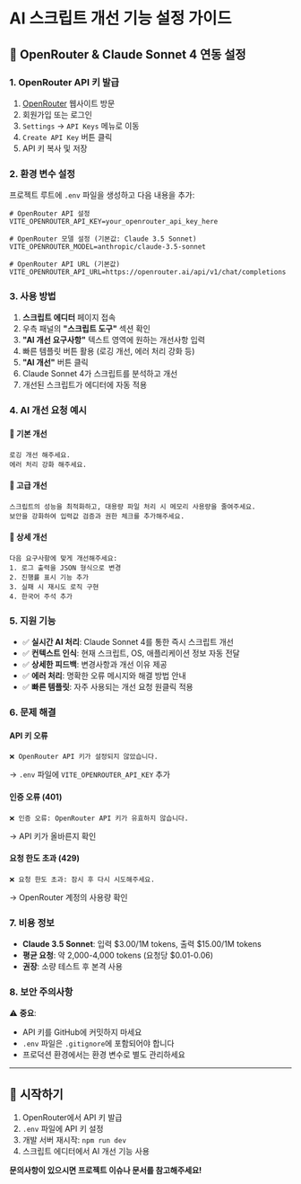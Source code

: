 # AI 스크립트 개선 기능 설정 가이드

## 🤖 OpenRouter & Claude Sonnet 4 연동 설정

### 1. OpenRouter API 키 발급

1. [OpenRouter](https://openrouter.ai/) 웹사이트 방문
2. 회원가입 또는 로그인
3. `Settings` → `API Keys` 메뉴로 이동
4. `Create API Key` 버튼 클릭
5. API 키 복사 및 저장

### 2. 환경 변수 설정

프로젝트 루트에 `.env` 파일을 생성하고 다음 내용을 추가:

```env
# OpenRouter API 설정
VITE_OPENROUTER_API_KEY=your_openrouter_api_key_here

# OpenRouter 모델 설정 (기본값: Claude 3.5 Sonnet)
VITE_OPENROUTER_MODEL=anthropic/claude-3.5-sonnet

# OpenRouter API URL (기본값)
VITE_OPENROUTER_API_URL=https://openrouter.ai/api/v1/chat/completions
```

### 3. 사용 방법

1. **스크립트 에디터** 페이지 접속
2. 우측 패널의 **"스크립트 도구"** 섹션 확인
3. **"AI 개선 요구사항"** 텍스트 영역에 원하는 개선사항 입력
4. 빠른 템플릿 버튼 활용 (로깅 개선, 에러 처리 강화 등)
5. **"AI 개선"** 버튼 클릭
6. Claude Sonnet 4가 스크립트를 분석하고 개선
7. 개선된 스크립트가 에디터에 자동 적용

### 4. AI 개선 요청 예시

#### 🔧 기본 개선
```
로깅 개선 해주세요.
에러 처리 강화 해주세요.
```

#### 🚀 고급 개선
```
스크립트의 성능을 최적화하고, 대용량 파일 처리 시 메모리 사용량을 줄여주세요.
보안을 강화하여 입력값 검증과 권한 체크를 추가해주세요.
```

#### 📝 상세 개선
```
다음 요구사항에 맞게 개선해주세요:
1. 로그 출력을 JSON 형식으로 변경
2. 진행률 표시 기능 추가
3. 실패 시 재시도 로직 구현
4. 한국어 주석 추가
```

### 5. 지원 기능

- ✅ **실시간 AI 처리**: Claude Sonnet 4를 통한 즉시 스크립트 개선
- ✅ **컨텍스트 인식**: 현재 스크립트, OS, 애플리케이션 정보 자동 전달
- ✅ **상세한 피드백**: 변경사항과 개선 이유 제공
- ✅ **에러 처리**: 명확한 오류 메시지와 해결 방법 안내
- ✅ **빠른 템플릿**: 자주 사용되는 개선 요청 원클릭 적용

### 6. 문제 해결

#### API 키 오류
```
❌ OpenRouter API 키가 설정되지 않았습니다.
```
→ `.env` 파일에 `VITE_OPENROUTER_API_KEY` 추가

#### 인증 오류 (401)
```
❌ 인증 오류: OpenRouter API 키가 유효하지 않습니다.
```
→ API 키가 올바른지 확인

#### 요청 한도 초과 (429)
```
❌ 요청 한도 초과: 잠시 후 다시 시도해주세요.
```
→ OpenRouter 계정의 사용량 확인

### 7. 비용 정보

- **Claude 3.5 Sonnet**: 입력 $3.00/1M tokens, 출력 $15.00/1M tokens
- **평균 요청**: 약 2,000-4,000 tokens (요청당 $0.01-0.06)
- **권장**: 소량 테스트 후 본격 사용

### 8. 보안 주의사항

⚠️ **중요**: 
- API 키를 GitHub에 커밋하지 마세요
- `.env` 파일은 `.gitignore`에 포함되어야 합니다
- 프로덕션 환경에서는 환경 변수로 별도 관리하세요

---

## 🚀 시작하기

1. OpenRouter에서 API 키 발급
2. `.env` 파일에 API 키 설정
3. 개발 서버 재시작: `npm run dev`
4. 스크립트 에디터에서 AI 개선 기능 사용

**문의사항이 있으시면 프로젝트 이슈나 문서를 참고해주세요!**